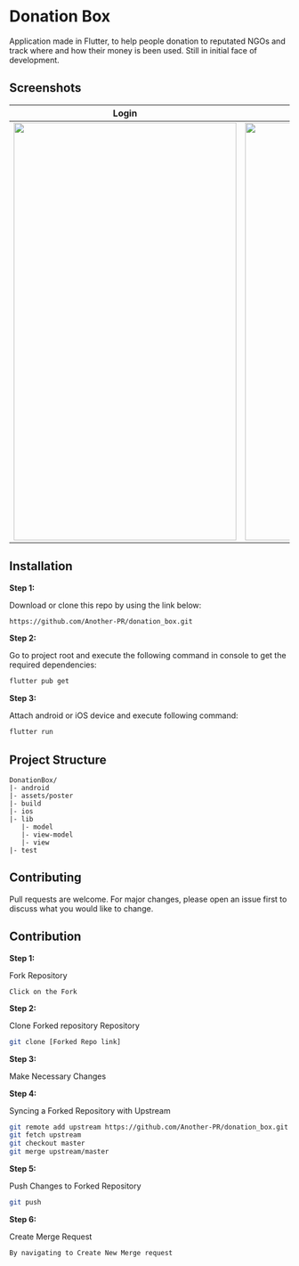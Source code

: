# Donation Box

Application made in Flutter, to help people donation to reputated NGOs and track where and how their money is been used. Still in initial face of development.


## Screenshots

<table>
  <thead>
    <tr><th align="center">                    Login                </th><th align="center">                    Sign Up                 </th>  </tr>
  </thead>
  <tbody>
    <tr><td align="center"> <a href="url"><img src="https://user-images.githubusercontent.com/86337946/201694911-41a2c2a6-34c7-4081-bfac-bcea77fe71a1.png" align="center" height="750" width="400" ></a> </td><td align="center">  <a href="url"><img src="https://user-images.githubusercontent.com/86337946/201696845-de133396-2602-404d-b42b-c5147e80860d.png" align="center" height="750" width="400" > </td></tr>
  </tbody>
</table>

## Installation

**Step 1:**

Download or clone this repo by using the link below:

```bash
https://github.com/Another-PR/donation_box.git
```

**Step 2:**

Go to project root and execute the following command in console to get the required dependencies: 

```bash
flutter pub get 
```

**Step 3:**

Attach android or iOS device and execute following command: 

```bash
flutter run 
```

## Project Structure

```
DonationBox/
|- android
|- assets/poster
|- build
|- ios
|- lib
   |- model
   |- view-model
   |- view
|- test
```

## Contributing
Pull requests are welcome. For major changes, please open an issue first to discuss what you would like to change.

##  Contribution

**Step 1:**

Fork Repository

```
Click on the Fork
```

**Step 2:**

Clone Forked repository Repository

```bash
git clone [Forked Repo link]
```

**Step 3:**

Make Necessary Changes

**Step 4:**

Syncing a Forked Repository with Upstream

```bash
git remote add upstream https://github.com/Another-PR/donation_box.git
git fetch upstream
git checkout master
git merge upstream/master
```

**Step 5:**

Push Changes to Forked Repository

```bash
git push
```

**Step 6:**

Create Merge Request

```bash
By navigating to Create New Merge request
```
